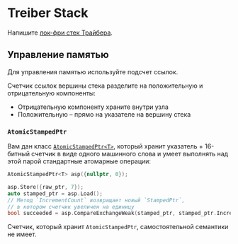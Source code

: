 # Treiber Stack

Напишите [лок-фри стек Трайбера](https://en.wikipedia.org/wiki/Treiber_stack).

## Управление памятью

Для управления памятью используйте подсчет ссылок.

Счетчик ссылок вершины стека разделите на положительную и отрицательную компоненты:

- Отрицательную компоненту храните внутри узла
- Положительную – прямо на указателе на вершину стека

### `AtomicStampedPtr`

Вам дан класс [`AtomicStampedPtr<T>`](atomic_stamped_ptr.hpp), который хранит указатель + 16-битный счетчик в виде одного машинного слова и умеет выполнять над этой парой стандартные атомарные операции:

```cpp
AtomicStampedPtr<T> asp({nullptr, 0});

asp.Store({raw_ptr, 7});
auto stamped_ptr = asp.Load();
// Метод `IncrementCount` возвращает новый `StampedPtr`, 
// в котором счетчик увеличен на единицу
bool succeeded = asp.CompareExchangeWeak(stamped_ptr, stamped_ptr.IncrementCount());
```

Счетчик, который хранит `AtomicStampedPtr`, самостоятельной семантики не имеет.
